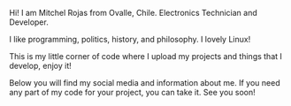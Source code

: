 Hi! I am Mitchel Rojas from Ovalle, Chile. Electronics Technician and Developer.

I like programming, politics, history, and philosophy. I lovely Linux! 

This is my little corner of code where I upload my projects and things that I develop, enjoy it!

Below you will find my social media and information about me. If you need any part of my code for your project, you can take it. See you soon!
